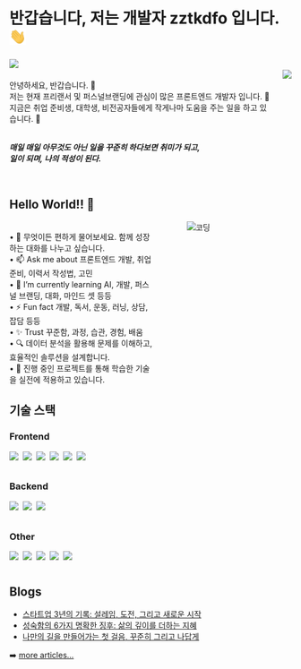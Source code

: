 # 반갑습니다, 저는 개발자 zztkdfo 입니다. <img src="https://raw.githubusercontent.com/ABSphreak/ABSphreak/master/gifs/Hi.gif" width="30">

<img width="200" src="https://img.shields.io/badge/Gmail-zztkdfo@gmail.com-EA4335?style=flat-square&logo=Gmail&logoColor=white"/>

<div style="display: flex; align-items: flex-start; gap: 20px;">
  <div style="white-space: pre-line;">
    안녕하세요, 반갑습니다. 🤗
저는 현재 프리랜서 및 퍼스널브랜딩에 관심이 많은 프론트엔드 개발자 입니다. 🚀
지금은 취업 준비생, 대학생, 비전공자들에게 작게나마 도움을 주는 일을 하고 있습니다. 🤝

<i><strong>매일 매일 아무것도 아닌 일을 꾸준히 하다보면 취미가 되고, 일이 되며, 나의 적성이 된다.</strong></i>

  </div>
  <div>
    <img src="https://github.githubassets.com/images/mona-whisper.gif" width="200" />
  </div>
</div>


## Hello World!! 🤔

<div style="display: flex; align-items: flex-start; gap: 60px;">
  <div style="white-space: pre-line;">
    • 💬 무엇이든 편하게 물어보세요. 함께 성장하는 대화를 나누고 싶습니다.
• 📫 Ask me about 프론트엔드 개발, 취업 준비, 이력서 작성법, 고민
• 🌱 I’m currently learning AI, 개발, 퍼스널 브랜딩, 대화, 마인드 셋 등등
• ⚡ Fun fact 개발, 독서, 운동, 러닝, 상담, 잡담 등등
• ✨ Trust 꾸준함, 과정, 습관, 경험, 배움
• 🔍 데이터 분석을 활용해 문제를 이해하고, 효율적인 솔루션을 설계합니다.
• 🚀 진행 중인 프로젝트를 통해 학습한 기술을 실전에 적용하고 있습니다.
  </div>
  <img align="right" alt="코딩" width="320" src="https://images.squarespace-cdn.com/content/v1/5769fc401b631bab1addb2ab/1541580611624-TE64QGKRJG8SWAIUS7NS/ke17ZwdGBToddI8pDm48kPoswlzjSVMM-SxOp7CV59BZw-zPPgdn4jUwVcJE1ZvWQUxwkmyExglNqGp0IvTJZamWLI2zvYWH8K3-s_4yszcp2ryTI0HqTOaaUohrI8PI6FXy8c9PWtBlqAVlUS5izpdcIXDZqDYvprRqZ29Pw0o/coding-freak.gif" />
</div>



## 기술 스택

### Frontend

<div style="display: flex; gap: 8px; flex-wrap: wrap; margin-bottom: 16px;">
<img src="https://img.shields.io/badge/React-61DAFB?style=for-the-badge&logo=react&logoColor=white" height="30" style="height: 30px !important; max-height: 30px !important; display: inline-block !important;"/> 
<img src="https://img.shields.io/badge/Next.js-000000?style=for-the-badge&logo=nextjs&logoColor=white" height="30" style="height: 30px !important; max-height: 30px !important; display: inline-block !important;"/> 
<img src="https://img.shields.io/badge/TypeScript-3178C6?style=for-the-badge&logo=typescript&logoColor=white" height="30" style="height: 30px !important; max-height: 30px !important; display: inline-block !important;"/> 
<img src="https://img.shields.io/badge/JavaScript-F7DF1E?style=for-the-badge&logo=javascript&logoColor=white" height="30" style="height: 30px !important; max-height: 30px !important; display: inline-block !important;"/> 
<img src="https://img.shields.io/badge/Tailwind%20CSS-06B6D4?style=for-the-badge&logo=tailwindcss&logoColor=white" height="30" style="height: 30px !important; max-height: 30px !important; display: inline-block !important;"/> 
<img src="https://img.shields.io/badge/React%20Query-FF4154?style=for-the-badge&logo=reactquery&logoColor=white" height="30" style="height: 30px !important; max-height: 30px !important; display: inline-block !important;"/> 
</div>

### Backend

<div style="display: flex; gap: 8px; flex-wrap: wrap; margin-bottom: 16px;">
<img src="https://img.shields.io/badge/Node.js-339933?style=for-the-badge&logo=nodejs&logoColor=white" height="30" style="height: 30px !important; max-height: 30px !important; display: inline-block !important;"/> 
<img src="https://img.shields.io/badge/Python-3776AB?style=for-the-badge&logo=python&logoColor=white" height="30" style="height: 30px !important; max-height: 30px !important; display: inline-block !important;"/> 
<img src="https://img.shields.io/badge/Spring-6DB33F?style=for-the-badge&logo=spring&logoColor=white" height="30" style="height: 30px !important; max-height: 30px !important; display: inline-block !important;"/> 
</div>

### Other

<div style="display: flex; gap: 8px; flex-wrap: wrap; margin-bottom: 16px;">
<img src="https://img.shields.io/badge/Git-F05032?style=for-the-badge&logo=git&logoColor=white" height="30" style="height: 30px !important; max-height: 30px !important; display: inline-block !important;"/> 
<img src="https://img.shields.io/badge/VS%20Code-007ACC?style=for-the-badge&logo=vscode&logoColor=white" height="30" style="height: 30px !important; max-height: 30px !important; display: inline-block !important;"/> 
<img src="https://img.shields.io/badge/Swagger-85EA2D?style=for-the-badge&logo=swagger&logoColor=white" height="30" style="height: 30px !important; max-height: 30px !important; display: inline-block !important;"/> 
<img src="https://img.shields.io/badge/Slack-4A154B?style=for-the-badge&logo=slack&logoColor=white" height="30" style="height: 30px !important; max-height: 30px !important; display: inline-block !important;"/> 
<img src="https://img.shields.io/badge/Figma-F24E1E?style=for-the-badge&logo=figma&logoColor=white" height="30" style="height: 30px !important; max-height: 30px !important; display: inline-block !important;"/> 
</div>



## Blogs

<!-- BLOG-POST-LIST:START -->
- [스타트업 3년의 기록: 설레임, 도전, 그리고 새로운 시작](https://disquiet.io/@zztkdfo/makerlog/%EC%8A%A4%ED%83%80%ED%8A%B8%EC%97%85-3%EB%85%84%EC%9D%98-%EA%B8%B0%EB%A1%9D-%EC%84%A4%EB%A0%88%EC%9E%84-%EB%8F%84%EC%A0%84-%EA%B7%B8%EB%A6%AC%EA%B3%A0-%EC%83%88%EB%A1%9C%EC%9A%B4-%EC%8B%9C%EC%9E%91)
- [성숙함의 6가지 명확한 징후: 삶의 깊이를 더하는 지혜](https://disquiet.io/@zztkdfo/makerlog/%EC%84%B1%EC%88%99%ED%95%A8%EC%9D%98-6%EA%B0%80%EC%A7%80-%EB%AA%85%ED%99%95%ED%95%9C-%EC%A7%95%ED%9B%84-%EC%82%B6%EC%9D%98-%EA%B9%8A%EC%9D%B4%EB%A5%BC-%EB%8D%94%ED%95%98%EB%8A%94-%EC%A7%80%ED%98%9C)
- [나만의 길을 만들어가는 첫 걸음, 꾸준히 그리고 나답게](https://disquiet.io/@zztkdfo/makerlog/%EC%84%B1%EC%88%99%ED%95%A8%EC%9D%98-6%EA%B0%80%EC%A7%80-%EB%AA%85%ED%99%95%ED%95%9C-%EC%A7%95%ED%9B%84-%EC%82%B6%EC%9D%98-%EA%B9%8A%EC%9D%B4%EB%A5%BC-%EB%8D%94%ED%95%98%EB%8A%94-%EC%A7%80%ED%98%9C)
<!-- BLOG-POST-LIST:END -->

➡️ [more articles...](https://disquiet.io/@zztkdfo/articles)
